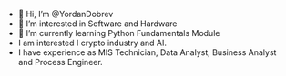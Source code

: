 - 👋 Hi, I’m @YordanDobrev
- 👀 I’m interested in Software and Hardware
- 🌱 I’m currently learning Python Fundamentals Module
- I am interested I crypto industry and AI.
- I have experience as MIS Technician, Data Analyst, Business Analyst and Process Engineer. 

